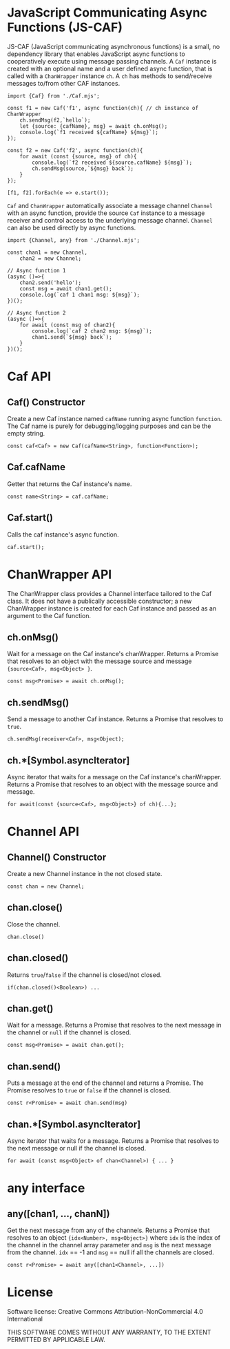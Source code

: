 # JavaScript Communicating Async Functions (JS-CAF)

JS-CAF (JavaScript communicating asynchronous functions) is a small, no dependency library that enables JavaScript async functions to cooperatively execute using message passing channels. A ```Caf``` instance is created with an optional name and a user defined async function, that is called with a ```ChanWrapper``` instance ```ch```. A ```ch``` has methods to send/receive messages to/from other CAF instances.

```
import {Caf} from './Caf.mjs';

const f1 = new Caf('f1', async function(ch){ // ch instance of ChanWrapper
	ch.sendMsg(f2,`hello`);
	let {source: {cafName}, msg} = await ch.onMsg();
	console.log(`f1 received ${cafName} ${msg}`);
});

const f2 = new Caf('f2', async function(ch){
	for await (const {source, msg} of ch){
		console.log(`f2 received ${source.cafName} ${msg}`);
		ch.sendMsg(source,`${msg} back`);
	}
});

[f1, f2].forEach(e => e.start());
```

```Caf``` and ```ChanWrapper``` automatically associate a message channel ```Channel``` with an async function, provide the source ```Caf``` instance to a message receiver and control access to the underlying message channel. ```Channel``` can also be used directly by async functions.

```
import {Channel, any} from './Channel.mjs';

const chan1 = new Channel,
	chan2 = new Channel;

// Async function 1
(async ()=>{
	chan2.send('hello');
	const msg = await chan1.get();
	console.log(`caf 1 chan1 msg: ${msg}`);
})();

// Async function 2
(async ()=>{
	for await (const msg of chan2){
		console.log(`caf 2 chan2 msg: ${msg}`);
		chan1.send(`${msg} back`);
	}
})();
```

# Caf API

## Caf() Constructor

Create a new Caf instance named `cafName` running async function ```function```. The Caf name is purely for debugging/logging purposes and can be the empty string.

```
const caf<Caf> = new Caf(cafName<String>, function<Function>);
```

## Caf.cafName

Getter that returns the Caf instance's name.

```
const name<String> = caf.cafName;
```

## Caf.start()

Calls the caf instance's async function.

```
caf.start();
```

# ChanWrapper API

The ChanWrapper class provides a Channel interface tailored to the Caf class. It does not have a publically accessible constructor; a new ChanWrapper instance is created for each Caf instance and passed as an argument to the Caf function.

## ch.onMsg()<Promise>

Wait for a message on the Caf instance's chanWrapper. Returns a Promise that resolves to an object with the message source and message ```{source<Caf>, msg<Object> }```.

```
const msg<Promise> = await ch.onMsg();
```

## ch.sendMsg()<Promise>

Send a message to another Caf instance. Returns a Promise that resolves to ```true```.

```
ch.sendMsg(receiver<Caf>, msg<Object);
```

## ch.*[Symbol.asyncIterator]<Promise>

Async iterator that waits for a message on the Caf instance's chanWrapper. Returns a Promise that resolves to an object with the message source and message.

```
for await(const {source<Caf>, msg<Object>} of ch){...};
```

# Channel API

## Channel() Constructor

Create a new Channel instance in the not closed state.
```
const chan = new Channel;
```

## chan.close()

Close the channel.

```
chan.close()
```

## chan.closed()

Returns ```true```/```false``` if the channel is closed/not closed.

```
if(chan.closed()<Boolean>) ...
```

## chan.get()<Promise>

Wait for a message. Returns a Promise that resolves to the next message in the channel or ```null``` if the channel is closed.

```
const msg<Promise> = await chan.get();
```

## chan.send()<Promise>

Puts a message at the end of the channel and returns a Promise. The Promise resolves to ```true``` or ```false``` if the channel is closed.

```
const r<Promise> = await chan.send(msg)
```

## chan.*[Symbol.asyncIterator]

Async iterator that waits for a message. Returns a Promise that resolves to the next message or null if the channel is closed.

```
for await (const msg<Object> of chan<Channel>) { ... }
```

# any interface

## any([chan1, ..., chanN])<Promise>

Get the next message from any of the channels. Returns a Promise that resolves to an object ```{idx<Number>, msg<Object>}``` where ```idx``` is the index of the channel in the channel array parameter and ```msg``` is the next message from the channel. ```idx``` == -1 and ```msg``` == null if all the channels are closed.
```
const r<Promise> = await any([chan1<Channel>, ...])
```
# License

Software license: Creative Commons Attribution-NonCommercial 4.0 International

THIS SOFTWARE COMES WITHOUT ANY WARRANTY, TO THE EXTENT PERMITTED BY APPLICABLE LAW.
